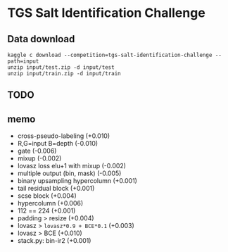 # TGS Salt Identification Challenge

## Data download

    kaggle c download --competition=tgs-salt-identification-challenge --path=input
    unzip input/test.zip -d input/test
    unzip input/train.zip -d input/train

## TODO



## memo

- cross-pseudo-labeling (+0.010)
- R,G=input B=depth (-0.010)
- gate (-0.006)
- mixup (-0.002)
- lovasz loss elu+1 with mixup (-0.002)
- multiple output (bin, mask) (-0.005)
- binary upsampling hypercolumn (+0.001)
- tail residual block (+0.001)
- scse block (+0.004)
- hypercolumn (+0.006)
- 112 == 224 (+0.001)
- padding > resize (+0.004)
- lovasz > `lovasz*0.9 + BCE*0.1` (+0.003)
- lovasz > BCE (+0.010)
- stack.py: bin-ir2 (+0.001)


